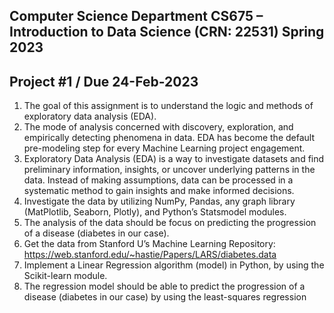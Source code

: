 ## Computer Science Department  CS675 – Introduction to Data Science (CRN: 22531) Spring 2023

## Project #1 / Due 24-Feb-2023
1. The goal of this assignment is to understand the logic and methods of exploratory data analysis (EDA). 
2. The mode of analysis concerned with discovery, exploration, and empirically detecting phenomena in data. EDA has become the default pre-modeling step for every Machine Learning project engagement. 
3. Exploratory Data Analysis (EDA) is a way to investigate datasets and find preliminary information, insights, or uncover underlying patterns in the data. Instead of making assumptions, data can be processed in a systematic method to gain insights and make informed decisions. 
4. Investigate the data by utilizing NumPy, Pandas, any graph library (MatPlotlib, Seaborn, Plotly), and Python’s Statsmodel modules. 
5. The analysis of the data should be focus on predicting the progression of a disease (diabetes in our case). 
6. Get the data from Stanford U’s Machine Learning Repository:
https://web.stanford.edu/~hastie/Papers/LARS/diabetes.data
7. Implement a Linear Regression algorithm (model) in Python, by using the Scikit-learn module. 
8. The regression model should be able to predict the progression of a disease (diabetes in our case) by using the least-squares regression